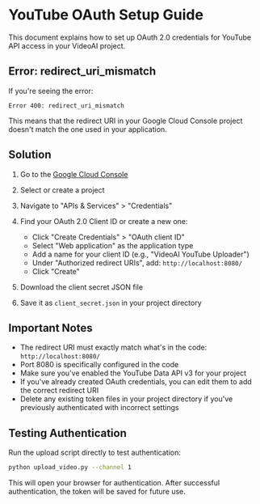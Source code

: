 # YouTube OAuth Setup Guide

This document explains how to set up OAuth 2.0 credentials for YouTube API access in your VideoAI project.

## Error: redirect_uri_mismatch

If you're seeing the error:
```
Error 400: redirect_uri_mismatch
```

This means that the redirect URI in your Google Cloud Console project doesn't match the one used in your application.

## Solution

1. Go to the [Google Cloud Console](https://console.cloud.google.com/)
2. Select or create a project
3. Navigate to "APIs & Services" > "Credentials"
4. Find your OAuth 2.0 Client ID or create a new one:
   - Click "Create Credentials" > "OAuth client ID"
   - Select "Web application" as the application type
   - Add a name for your client ID (e.g., "VideoAI YouTube Uploader")
   - Under "Authorized redirect URIs", add: `http://localhost:8080/`
   - Click "Create"

5. Download the client secret JSON file
6. Save it as `client_secret.json` in your project directory

## Important Notes

- The redirect URI must exactly match what's in the code: `http://localhost:8080/`
- Port 8080 is specifically configured in the code
- Make sure you've enabled the YouTube Data API v3 for your project
- If you've already created OAuth credentials, you can edit them to add the correct redirect URI
- Delete any existing token files in your project directory if you've previously authenticated with incorrect settings

## Testing Authentication

Run the upload script directly to test authentication:

```bash
python upload_video.py --channel 1
```

This will open your browser for authentication. After successful authentication, the token will be saved for future use.
